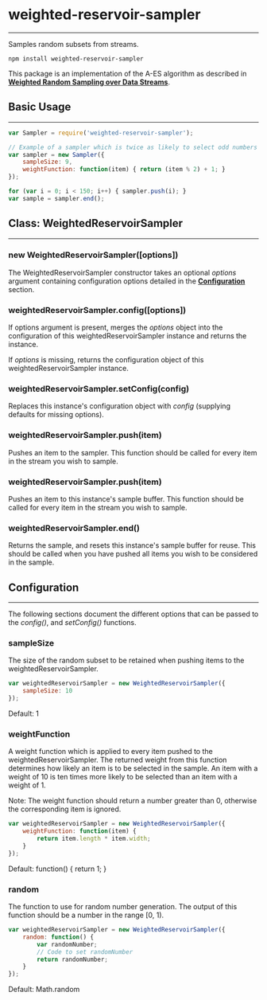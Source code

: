 # weighted-reservoir-sampler
----------------------------

Samples random subsets from streams.

```
npm install weighted-reservoir-sampler
```

This package is an implementation of the A-ES algorithm as described in [__Weighted Random Sampling over Data Streams__](http://arxiv.org/pdf/1012.0256.pdf).

## Basic Usage
--------------

```javascript
var Sampler = require('weighted-reservoir-sampler');

// Example of a sampler which is twice as likely to select odd numbers
var sampler = new Sampler({
    sampleSize: 9,
    weightFunction: function(item) { return (item % 2) + 1; }
});

for (var i = 0; i < 150; i++) { sampler.push(i); }
var sample = sampler.end();
```


## Class: WeightedReservoirSampler
----------------------------------

### new WeightedReservoirSampler([options])

The WeightedReservoirSampler constructor takes an optional _options_ argument containing configuration options detailed in the [__Configuration__](#configuration) section.

### weightedReservoirSampler.config([options])

If options argument is present, merges the _options_ object into the configuration of this weightedReservoirSampler instance and returns the instance.

If _options_ is missing, returns the configuration object of this weightedReservoirSampler instance.

### weightedReservoirSampler.setConfig(config)

Replaces this instance's configuration object with _config_ (supplying defaults for missing options).

### weightedReservoirSampler.push(item)

Pushes an item to the sampler. This function should be called for every item in the stream you wish to sample.

### weightedReservoirSampler.push(item)

Pushes an item to this instance's sample buffer. This function should be called for every item in the stream you wish to sample.

### weightedReservoirSampler.end()

Returns the sample, and resets this instance's sample buffer for reuse. This should be called when you have pushed all items you wish to be considered in the sample.



## Configuration
----------------

The following sections document the different options that can be passed to the _config()_, and _setConfig()_ functions.

### sampleSize

The size of the random subset to be retained when pushing items to the weightedReservoirSampler.

```javascript
var weightedReservoirSampler = new WeightedReservoirSampler({
	sampleSize: 10
});
```

Default: 1

### weightFunction

A weight function which is applied to every item pushed to the weightedReservoirSampler. The returned weight from this function determines how likely an item is to be selected in the sample. An item with a weight of 10 is ten times more likely to be selected than an item with a weight of 1.

Note: The weight function should return a number greater than 0, otherwise the corresponding item is ignored.

```javascript
var weightedReservoirSampler = new WeightedReservoirSampler({
	weightFunction: function(item) {
	    return item.length * item.width;
	}
});
```

Default: function() { return 1; }

### random

The function to use for random number generation. The output of this function should be a number in the range [0, 1).

```javascript
var weightedReservoirSampler = new WeightedReservoirSampler({
	random: function() {
	    var randomNumber;
	    // Code to set randomNumber
	    return randomNumber;
	}
});
```

Default: Math.random
